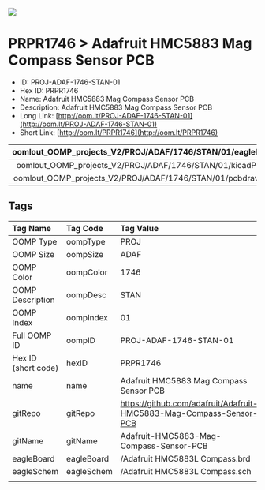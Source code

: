 


  
![][im]
# PRPR1746 > Adafruit HMC5883 Mag Compass Sensor PCB

- ID: PROJ-ADAF-1746-STAN-01
- Hex ID: PRPR1746
- Name: Adafruit HMC5883 Mag Compass Sensor PCB
- Description: Adafruit HMC5883 Mag Compass Sensor PCB
- Long Link: [http://oom.lt/PROJ-ADAF-1746-STAN-01](http://oom.lt/PROJ-ADAF-1746-STAN-01)
- Short Link: [http://oom.lt/PRPR1746](http://oom.lt/PRPR1746)
  

|oomlout_OOMP_projects_V2/PROJ/ADAF/1746/STAN/01/eagleImage.png|oomlout_OOMP_projects_V2/PROJ/ADAF/1746/STAN/01/eagleSchemImage.png|oomlout_OOMP_projects_V2/PROJ/ADAF/1746/STAN/01/kicadPcb3dFront.png|oomlout_OOMP_projects_V2/PROJ/ADAF/1746/STAN/01/kicadPcb3dBack.png|
| :---: | :---: | :---: | :---: |
|oomlout_OOMP_projects_V2/PROJ/ADAF/1746/STAN/01/kicadPcb3d.png|oomlout_OOMP_projects_V2/PROJ/ADAF/1746/STAN/01/bomBack.png|oomlout_OOMP_projects_V2/PROJ/ADAF/1746/STAN/01/bomFront.png|oomlout_OOMP_projects_V2/PROJ/ADAF/1746/STAN/01/pcbdraw.svg|
|oomlout_OOMP_projects_V2/PROJ/ADAF/1746/STAN/01/pcbdrawBack.svg||||

## Tags
  

|Tag Name|Tag Code|Tag Value|
| :--- | :--- | :--- |
|OOMP Type|oompType|PROJ|
|OOMP Size|oompSize|ADAF|
|OOMP Color|oompColor|1746|
|OOMP Description|oompDesc|STAN|
|OOMP Index|oompIndex|01|
|Full OOMP ID|oompID|PROJ-ADAF-1746-STAN-01|
|Hex ID (short code)|hexID|PRPR1746|
|name|name|Adafruit HMC5883 Mag Compass Sensor PCB|
|gitRepo|gitRepo|https://github.com/adafruit/Adafruit-HMC5883-Mag-Compass-Sensor-PCB|
|gitName|gitName|Adafruit-HMC5883-Mag-Compass-Sensor-PCB|
|eagleBoard|eagleBoard|/Adafruit HMC5883L Compass.brd|
|eagleSchem|eagleSchem|/Adafruit HMC5883L Compass.sch|
||||



[im]: PROJ/ADAF/1746/STAN/01/kicadPcb3d_450.png

